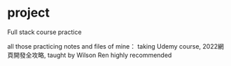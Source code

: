 # project
Full stack course practice

all those practicing notes and files of mine： taking Udemy course, 2022網頁開發全攻略, taught by Wilson Ren
highly recommended

